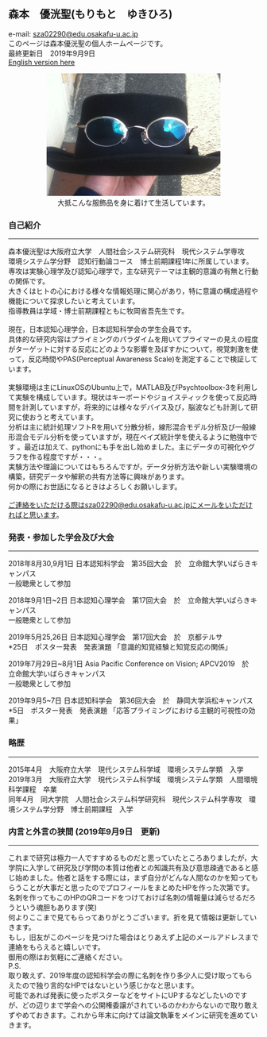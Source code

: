 ## 森本　優洸聖(もりもと　ゆきひろ)
e-mail: sza02290@edu.osakafu-u.ac.jp<br>
このページは森本優洸聖の個人ホームページです。<br>
最終更新日　2019年9月9日<br>
[English version here](https://yukihiro00.github.io/Morimoto-Yukihiro/English/)
<br>
<div align="center">
 <img src="icon.jpg" alt="サンプル" title="アイコン画像"><br>
 大抵こんな服飾品を身に着けて生活しています。
</div>

### 自己紹介
*****
森本優洸聖は大阪府立大学　人間社会システム研究科　現代システム学専攻<br>
環境システム学分野　認知行動論コース　博士前期課程1年に所属しています。<br>
専攻は実験心理学及び認知心理学で，主な研究テーマは主観的意識の有無と行動の関係です。<br>
大きくはヒトの心における様々な情報処理に関心があり，特に意識の構成過程や機能について探求したいと考えています。<br>
指導教員は学域・博士前期課程ともに牧岡省吾先生です。<br><br>
現在，日本認知心理学会，日本認知科学会の学生会員です。<br>
具体的な研究内容はプライミングのパラダイムを用いてプライマーの見えの程度がターゲットに対する反応にどのような影響を及ぼすかについて，視覚刺激を使って，反応時間やPAS(Perceptual Awareness Scale)を測定することで検証しています。<br><br>
実験環境は主にLinuxOSのUbuntu上で，MATLAB及びPsychtoolbox-3を利用して実験を構成しています。現状はキーボードやジョイスティックを使って反応時間を計測していますが，将来的には様々なデバイス及び，脳波なども計測して研究に使おうと考えています。<br>
分析は主に統計処理ソフトRを用いて分散分析，線形混合モデル分析及び一般線形混合モデル分析を使っていますが，現在ベイズ統計学を使えるように勉強中です
。最近は加えて、pythonにも手を出し始めました。主にデータの可視化やグラフを作る程度ですが・・・。<br>
実験方法や理論についてはもちろんですが，データ分析方法や新しい実験環境の構築，研究データや解釈の共有方法等に興味があります。<br>
何かの際にお世話になるときはよろしくお願いします。<br><br>
ご連絡をいただける際はsza02290@edu.osakafu-u.ac.jpにメールをいただければと思います。<br>

### 発表・参加した学会及び大会
*****
2018年8月30,9月1日 日本認知科学会　第35回大会　於　立命館大学いばらきキャンパス<br>
一般聴衆として参加

2018年9月1日~2日 日本認知心理学会　第17回大会　於　立命館大学いばらきキャンパス<br>
一般聴衆として参加

2019年5月25,26日 日本認知心理学会　第17回大会　於　京都テルサ<br>
*25日　ポスター発表　発表演題 「意識的知覚経験と知覚反応の関係」

2019年7月29日~8月1日 Asia Pacific Conference on Vision; APCV2019　於　立命館大学いばらきキャンパス<br>
一般聴衆として参加

2019年9月5~7日 日本認知科学会　第36回大会　於　静岡大学浜松キャンパス<br>
*5日　ポスター発表　発表演題 「応答プライミングにおける主観的可視性の効果」

### 略歴
*****
2015年4月　大阪府立大学　現代システム科学域　環境システム学類　入学<br>
2019年3月　大阪府立大学　現代システム科学域　環境システム学類　人間環境科学課程　卒業<br>
同年4月　同大学院　人間社会システム科学研究科　現代システム科学専攻　環境システム学分野　博士前期課程　入学<br>

### 内言と外言の狭間 (2019年9月9日　更新)
*****
これまで研究は極力一人ですすめるものだと思っていたところありましたが，大学院に入学して研究及び学問の本質は他者との知識共有及び意思疎通であると感じ始めました。他者と話をする際には，まず自分がどんな人間なのかを知ってもらうことが大事だと思ったのでプロフィールをまとめたHPを作った次第です。<br>
名刺を作ってもこのHPのQRコードをつけておけば名刺の情報量は減らせるだろうという魂胆もあります(笑)<br>
何よりここまで見てもらってありがとうございます。折を見て情報は更新していきます。<br>
もし，旧友がこのページを見つけた場合はとりあえず上記のメールアドレスまで連絡をもらえると嬉しいです。<br>
御用の際はお気軽にご連絡ください。<br>
P.S.<br>
取り敢えず、2019年度の認知科学会の際に名刺を作り多少人に受け取ってもらえたので独り言的なHPではないという感じかなと思います。<br>
可能であれば発表に使ったポスターなどをサイトにUPするなどしたいのですが、どの辺りまで学会への公開権委譲がされているのかわからないので取り敢えずやめておきます。これから年末に向けては論文執筆をメインに研究を進めていきます。
